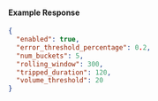 <!-- Code generated for API Clients. DO NOT EDIT. -->
#### Example Response
```json
{
  "enabled": true,
  "error_threshold_percentage": 0.2,
  "num_buckets": 5,
  "rolling_window": 300,
  "tripped_duration": 120,
  "volume_threshold": 20
}
